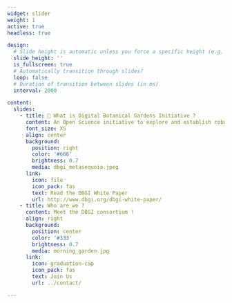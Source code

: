 ```yaml
---
widget: slider
weight: 1
active: true
headless: true

design:
  # Slide height is automatic unless you force a specific height (e.g. '400px')
  slide_height: ''
  is_fullscreen: true
  # Automatically transition through slides?
  loop: false
  # Duration of transition between slides (in ms)
  interval: 2000

content:
  slides:
    - title: 👋 What is Digital Botanical Gardens Initiative ?
      content: An Open Science initiative to explore and establish robust and scalable workflows for the digitization of chemo and biodiversity at a global scale in wild ecosystems.
      font_size: XS
      align: center
      background:
        position: right
        color: '#666'
        brightness: 0.7
        media: dbgi_metasequoia.jpeg
      link:
        icon: file
        icon_pack: fas
        text: Read the DBGI White Paper
        url: http://www.dbgi.org/dbgi-white-paper/
    - title: Who are we ?
      content: Meet the DBGI consortium !
      align: right
      background:
        position: center
        color: '#333'
        brightness: 0.7
        media: morning_garden.jpg
      link:
        icon: graduation-cap
        icon_pack: fas
        text: Join Us
        url: ../contact/

---
```

